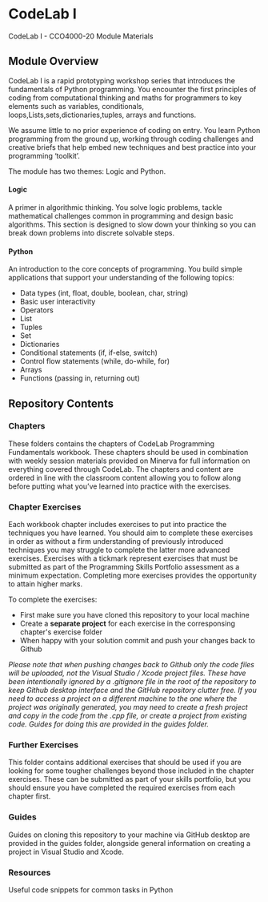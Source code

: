 # CodeLab I
CodeLab I - CCO4000-20 Module Materials

## Module Overview

CodeLab I is a rapid prototyping workshop series that introduces the fundamentals of Python programming. You encounter the first principles of coding from computational thinking and maths for programmers to key elements such as variables, conditionals, loops,Lists,sets,dictionaries,tuples, arrays and functions.

We assume little to no prior experience of coding on entry. You learn Python programming from the ground up, working through coding challenges and creative briefs that help embed new techniques and best practice into your programming ‘toolkit’.

The module has two themes: Logic and Python.

#### Logic

A primer in algorithmic thinking. You solve logic problems, tackle mathematical challenges common in programming and design basic algorithms. This section is designed to slow down your thinking so you can break down problems into discrete solvable steps.

#### Python

An introduction to the core concepts of programming. You build simple applications that support your understanding of the following topics:

* Data types (int, float, double, boolean, char, string)
* Basic user interactivity
* Operators
* List
* Tuples
* Set
* Dictionaries
* Conditional statements (if, if-else, switch)
* Control flow statements (while, do-while, for)
* Arrays
* Functions (passing in, returning out)

## Repository Contents

### Chapters

These folders contains the chapters of CodeLab Programming Fundamentals workbook. These chapters should be used in combination with weekly session materials provided on Minerva for full information on everything covered through CodeLab. The chapters and content are ordered in line with the classroom content allowing you to follow along before putting what you’ve learned into practice with the exercises.

### Chapter Exercises

Each workbook chapter includes exercises to put into practice the techniques you have learned. You should aim to complete these exercises in order as without a firm understanding of previously introduced techniques you may struggle to complete the latter more advanced exercises. Exercises with a tickmark  represent exercises that must be submitted as part of the Programming Skills Portfolio assessment as a minimum expectation. Completing more exercises provides the opportunity to attain higher marks.

To complete the exercises:

* First make sure you have cloned this repository to your local machine
* Create a **separate project** for each exercise in the corresponsing chapter's exercise folder
* When happy with your solution commit and push your changes back to Github

*Please note that when pushing changes back to Github only the code files will be uploaded, not the Visual Studio / Xcode project files. These have been intentionally ignored by a .gitignore file in the root of the repository to keep Github desktop interface and the GitHub repository clutter free. If you need to access a project on a different machine to the one where the project was originally generated, you may need to create a fresh project and copy in the code from the .cpp file, or create a project from existing code. Guides for doing this are provided in the guides folder.*

### Further Exercises

This folder contains additional exercises that should be used if you are looking for some tougher challenges beyond those included in the chapter exercises. These can be submitted as part of your skills portfolio, but you should ensure you have completed the required exercises from each chapter first.

### Guides

Guides on cloning this repository to your machine via GitHub desktop are provided in the guides folder, alongside general information on creating a project in Visual Studio and Xcode.

### Resources

Useful code snippets for common tasks in Python
